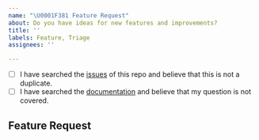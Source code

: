 ```yaml
---
name: "\U0001F381 Feature Request"
about: Do you have ideas for new features and improvements?
title: ''
labels: Feature, Triage
assignees: ''

---
```


<!--
  Hi there! Thank you for wanting to make Poetry better.

  Before you submit this; let's make sure of a few things.
  Please make sure the following boxes are ticked if they are correct.
  If not, please try and fulfill these first.
-->

<!-- Checked checkbox should look like this: [x] -->
- [ ] I have searched the [issues](https://github.com/) of this repo and believe that this is not a duplicate.
- [ ] I have searched the [documentation](https://github.com/) and believe that my question is not covered.

## Feature Request
<!-- Now feel free to write your idea for improvement. Thanks again 🙌 ❤️ -->
